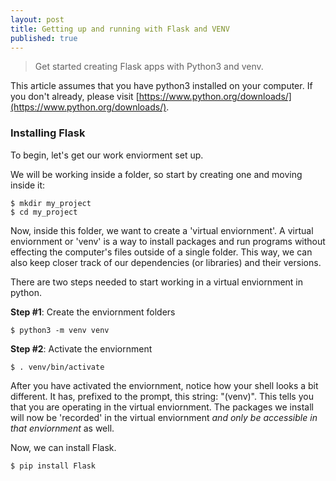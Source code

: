 ```yaml
---
layout: post
title: Getting up and running with Flask and VENV
published: true
---
```


> Get started creating Flask apps with Python3 and venv.

This article assumes that you have python3 installed on your computer. If you don't already, please visit [https://www.python.org/downloads/](https://www.python.org/downloads/).

### Installing Flask

To begin, let's get our work enviorment set up.

We will be working inside a folder, so start by creating one and moving inside it:

```
$ mkdir my_project
$ cd my_project
```

Now, inside this folder, we want to create a 'virtual enviornment'. A virtual enviornment or 'venv' is a way to install packages and run programs without effecting the computer's files outside of a single folder. This way, we can also keep closer track of our dependencies (or libraries) and their versions. 

There are two steps needed to start working in a virtual enviornment in python.

**Step #1**: Create the enviornment folders

```
$ python3 -m venv venv
```

**Step #2**: Activate the enviornment 

```
$ . venv/bin/activate
```

After you have activated the enviornment, notice how your shell looks a bit different. It has, prefixed to the prompt, this string: "(venv)". This tells you that you are operating in the virtual enviornment. The packages we install will now be 'recorded' in the virtual enviornment *and only be accessible in that enviornment* as well.

Now, we can install Flask.

```
$ pip install Flask
```



